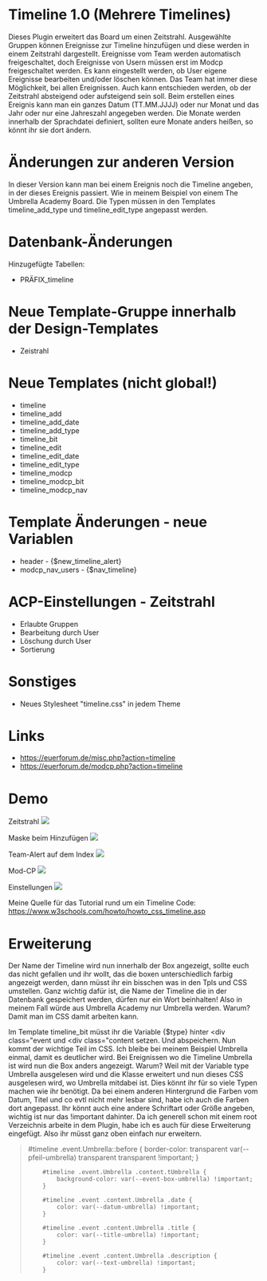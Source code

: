 # Timeline 1.0 (Mehrere Timelines)
Dieses Plugin erweitert das Board um einen Zeitstrahl. Ausgewählte Gruppen können Ereignisse zur Timeline hinzufügen und diese werden in einem Zeitstrahl dargestellt.
Ereignisse vom Team werden automatisch freigeschaltet, doch Ereignisse von Usern müssen erst im Modcp freigeschaltet werden. Es kann eingestellt werden, ob User eigene Ereignisse bearbeiten und/oder löschen können. Das Team hat immer diese Möglichkeit, bei allen Ereignissen.
Auch kann entschieden werden, ob der Zeitstrahl absteigend oder aufsteigend sein soll.
Beim erstellen eines Ereignis kann man ein ganzes Datum (TT.MM.JJJJ) oder nur Monat und das Jahr oder nur eine Jahreszahl angegeben werden.
Die Monate werden innerhalb der Sprachdatei definiert, sollten eure Monate anders heißen, so könnt ihr sie dort ändern. 

# Änderungen zur anderen Version
In dieser Version kann man bei einem Ereignis noch die Timeline angeben, in der dieses Ereignis passiert. Wie in meinem Beispiel von einem The Umbrella Academy Board. 
Die Typen müssen in den Templates timeline_add_type und timeline_edit_type angepasst werden.

# Datenbank-Änderungen
Hinzugefügte Tabellen:
- PRÄFIX_timeline

# Neue Template-Gruppe innerhalb der Design-Templates
- Zeistrahl

# Neue Templates (nicht global!)
- timeline	
- timeline_add	
- timeline_add_date	
- timeline_add_type
- timeline_bit	
- timeline_edit	
- timeline_edit_date
- timeline_edit_type	
- timeline_modcp	
- timeline_modcp_bit	
- timeline_modcp_nav

# Template Änderungen - neue Variablen
- header - {$new_timeline_alert}
- modcp_nav_users - {$nav_timeline}

# ACP-Einstellungen - Zeitstrahl
- Erlaubte Gruppen
- Bearbeitung durch User
- Löschung durch User
- Sortierung

# Sonstiges
- Neues Stylesheet "timeline.css" in jedem Theme

# Links
- https://euerforum.de/misc.php?action=timeline
- https://euerforum.de/modcp.php?action=timeline

# Demo
  Zeitstrahl
  <img src="https://www.bilder-hochladen.net/files/big/m4bn-83-6094.png" />
  
  Maske beim Hinzufügen
  <img src="https://www.bilder-hochladen.net/files/big/m4bn-84-63bd.png" />
  
  Team-Alert auf dem Index
  <img src="https://www.bilder-hochladen.net/files/m4bn-7u-a06d.png" />
  
  Mod-CP
  <img src="https://www.bilder-hochladen.net/files/big/m4bn-7v-9efb.png" />
  
  Einstellungen
  <img src="https://www.bilder-hochladen.net/files/big/m4bn-7w-5558.png" />

Meine Quelle für das Tutorial rund um ein Timeline Code:
https://www.w3schools.com/howto/howto_css_timeline.asp

# Erweiterung
Der Name der Timeline wird nun innerhalb der Box angezeigt, sollte euch das nicht gefallen und ihr wollt, das die boxen unterschiedlich farbig angezeigt werden, dann müsst ihr ein bisschen was in den Tpls und CSS umstellen.
Ganz wichtig dafür ist, die Name der Timeline die in der Datenbank gespeichert werden, dürfen nur ein Wort beinhalten! Also in meinem Fall würde aus Umbrella Academy nur Umbrella werden.
Warum? Damit man im CSS damit arbeiten kann.

Im Template timeline_bit müsst ihr die Variable {$type} hinter <div class="event und <div class="content setzen. Und abspeichern. 
Nun kommt der wichtige Teil im CSS. Ich bleibe bei meinem Beispiel Umbrella einmal, damit es deutlicher wird.
Bei Ereignissen wo die Timeline Umbrella ist wird nun die Box anders angezeigt. Warum? Weil mit der Variable type Umbrella ausgelesen wird und die Klasse erweitert und nun dieses CSS ausgelesen wird, wo Umbrella mitdabei ist.
Dies könnt ihr für so viele Typen machen wie ihr benötigt. Da bei einem anderen Hintergrund die Farben vom Datum, Titel und co evtl nicht mehr lesbar sind, habe ich auch die Farben dort angepasst. Ihr könnt auch eine andere Schriftart oder Größe angeben, wichtig ist nur das !important dahinter.
Da ich generell schon mit einem root Verzeichnis arbeite in dem Plugin, habe ich es auch für diese Erweiterung eingefügt. Also ihr müsst ganz oben einfach nur erweitern.

<blockquote>
        #timeline .event.Umbrella::before {
             border-color: transparent var(--pfeil-umbrella)  transparent transparent !important;     
        }
        
        #timeline .event.Umbrella .content.tUmbrella {
            background-color: var(--event-box-umbrella) !important;    
        }
        
        #timeline .event .content.Umbrella .date {
            color: var(--datum-umbrella) !important;    
        }
                            
        #timeline .event .content.Umbrella .title {
            color: var(--title-umbrella) !important;
        }
                            
        #timeline .event .content.Umbrella .description {
            color: var(--text-umbrella) !important;
        }
 </blockquote>
